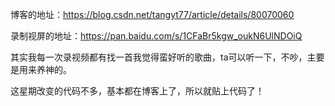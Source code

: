博客的地址：https://blog.csdn.net/tangyt77/article/details/80070060

录制视屏的地址：https://pan.baidu.com/s/1CFaBr5kgw_oukN6UlNDOiQ

其实我每一次录视频都有找一首我觉得蛮好听的歌曲，ta可以听一下，不吵，主要是用来养神的。

这星期改变的代码不多，基本都在博客上了，所以就贴上代码了！
